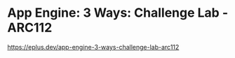 # App Engine: 3 Ways: Challenge Lab - ARC112

<https://eplus.dev/app-engine-3-ways-challenge-lab-arc112>